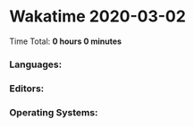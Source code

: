 # Wakatime 2020-03-02

Time Total: **0 hours 0 minutes**

### Languages:

### Editors:

### Operating Systems:

